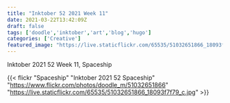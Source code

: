 ```yaml
---
title: "Inktober 52 2021 Week 11"
date: 2021-03-22T13:42:09Z
draft: false
tags: ['doodle','inktober','art','blog','hugo']
categories: ['Creative']
featured_image: "https://live.staticflickr.com/65535/51032651866_18093f7f79_c.jpg"
---
```


Inktober 2021 52 Week 11, Spaceship

{{< flickr "Spaceship"
           "Inktober 2021 52 Spaceship"
           "https://www.flickr.com/photos/doodle_m/51032651866"
           "https://live.staticflickr.com/65535/51032651866_18093f7f79_c.jpg" >}}

